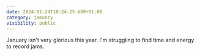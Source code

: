 ```yaml
---
date: 2024-01-24T10:24:25.690+01:00
category: jamuary
visibility: public
---
```


January isn't very glorious this year. I'm struggling to find time and energy to record jams.
